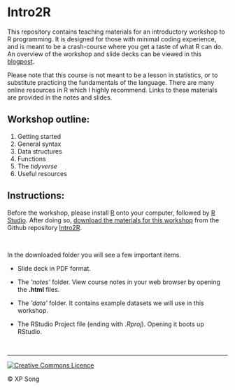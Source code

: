 # Intro2R

This repository contains teaching materials for an introductory workshop to R programming. It is designed for those with minimal coding experience, and is meant to be a crash-course where you get a taste of what R can do. An overview of the workshop and slide decks can be viewed in this [blogpost](https://xp-song.github.io/posts/intro2r/).

Please note that this course is not meant to be a lesson in statistics, or to substitute practicing the fundamentals of the language. There are many online resources in R which I highly recommend. Links to these materials are provided in the notes and slides.


## Workshop outline:

1. Getting started
2. General syntax
3. Data structures
4. Functions
5. The _tidyverse_
6. Useful resources


## Instructions:

Before the workshop, please install [R](https://cran.r-project.org) onto your computer, followed by [R Studio](https://www.rstudio.com/products/rstudio/download/#download). After doing so, [download the materials for this workshop](https://github.com/xp-song/Intro2R/archive/master.zip) from the Github repository [Intro2R](https://github.com/xp-song/Intro2R). 

<br>

In the downloaded folder you will see a few important items. 

* Slide deck in PDF format.

* The _'notes'_ folder. View course notes in your web browser by opening the **.html** files.   

* The _'data'_ folder. It contains example datasets we will use in this workshop.

* The RStudio Project file (ending with _.Rproj_). Opening it boots up RStudio. 

<br>

---

<a rel="license" href="http://creativecommons.org/licenses/by-nc-sa/4.0/"><img alt="Creative Commons Licence" style="border-width:0" src="https://i.creativecommons.org/l/by-nc-sa/4.0/88x31.png" /></a>

© XP Song
